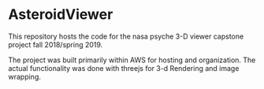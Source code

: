 # AsteroidViewer

This repository hosts the code for the nasa psyche 3-D viewer capstone project fall 2018/spring 2019.

The project was built primarily within AWS for hosting and organization.  The actual functionality was done with threejs for 3-d Rendering and image wrapping.
